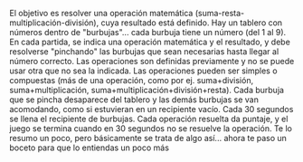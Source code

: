 El objetivo es resolver una operación matemática (suma-resta-multiplicación-división), cuya resultado está definido.
Hay un tablero con números dentro de "burbujas"... cada burbuja tiene un número (del 1 al 9). En cada partida, se indica una operación matemática y el resultado, y debe resolverse "pinchando" las burbujas que sean necesarias hasta llegar al número correcto. Las operaciones son definidas previamente y no se puede usar otra que no sea la indicada.
Las operaciones pueden ser simples o compuestas (más de una operación, como por ej. suma+división, suma+multiplicación, suma+multiplicación+división+resta). 
Cada burbuja que se pincha desaparece del tablero y las demás burbujas se van acomodando, como si estuvieran en un recipiente vacío. Cada 30 segundos se llena el recipiente de burbujas. Cada operación resuelta da puntaje, y el juego se termina cuando en 30 segundos no se resuelve la operación.
Te lo resumo un poco, pero básicamente se trata de algo así... ahora te paso un boceto para que lo entiendas un poco más